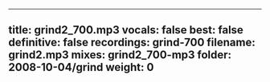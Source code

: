 
---
title: grind2_700.mp3
vocals: false
best: false
definitive: false
recordings: grind-700
filename: grind2.mp3
mixes: grind2_700-mp3
folder: 2008-10-04/grind
weight: 0
---
